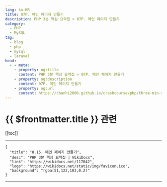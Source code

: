 ```yaml
---
lang: ko-KR
title: 07P. 메인 페이지 만들기
description: PHP 3분 핵심 요약집 > 07P. 메인 페이지 만들기
category: 
  - PHP
  - MySQL
tag: 
  - blog
  - php
  - mysql
  - laravel
head:
  - - meta:
    - property: og:title
      content: PHP 3분 핵심 요약집 > 07P. 메인 페이지 만들기
    - property: og:description
      content: 07P. 메인 페이지 만들기
    - property: og:url
      content: https://chanhi2000.github.io/crashcourse/php/three-min-summary/07-miniproject/07P.html
---
```


# {{ $frontmatter.title }} 관련

[[toc]]

---

```component VPCard
{
  "title": "8.15. 메인 페이지 만들기",
  "desc": "PHP 3분 핵심 요약집 | WikiDocs",
  "link": "https://wikidocs.net/117042",
  "logo": "https://wikidocs.net/static/img/favicon.ico",
  "background": "rgba(51,122,183,0.2)"
}
```

---

<TagLinks />
